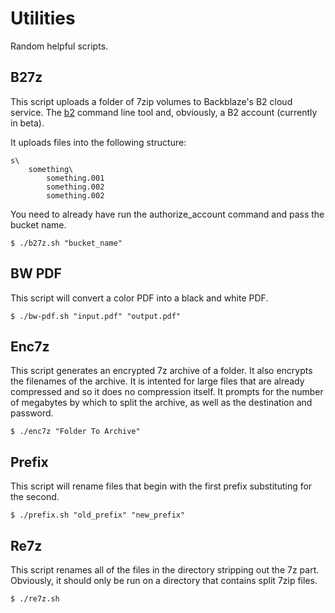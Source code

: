 # Utilities
Random helpful scripts.

## B27z
This script uploads a folder of 7zip volumes to Backblaze's B2 cloud service.
The [b2](https://github.com/Backblaze/B2_Command_Line_Tool) command line tool
and, obviously, a B2 account (currently in beta).

It uploads files into the following structure:

    s\
        something\
            something.001
            something.002
            something.002

You need to already have run the authorize\_account command and pass the
bucket name.

    $ ./b27z.sh "bucket_name"

## BW PDF
This script will convert a color PDF into a black and white PDF.

    $ ./bw-pdf.sh "input.pdf" "output.pdf"

## Enc7z
This script generates an encrypted 7z archive of a folder. It also encrypts
the filenames of the archive. It is intented for large files that are already
compressed and so it does no compression itself. It prompts for the number
of megabytes by which to split the archive, as well as the destination and
password.

    $ ./enc7z "Folder To Archive"

## Prefix
This script will rename files that begin with the first prefix substituting
for the second.

    $ ./prefix.sh "old_prefix" "new_prefix"

## Re7z
This script renames all of the files in the directory stripping out the 7z
part. Obviously, it should only be run on a directory that contains split 7zip
files.

    $ ./re7z.sh
